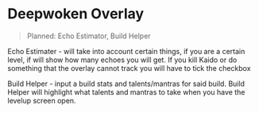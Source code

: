 <h1>Deepwoken Overlay</h1>

> Planned: Echo Estimator, Build Helper

Echo Estimater - will take into account certain things, if you are a certain level, if will show how many echoes you will get. If you kill Kaido or do something that the overlay cannot track you will have to tick the checkbox

Build Helper - input a build stats and talents/mantras for said build. Build Helper will highlight what talents and mantras to take when you have the levelup screen open.
